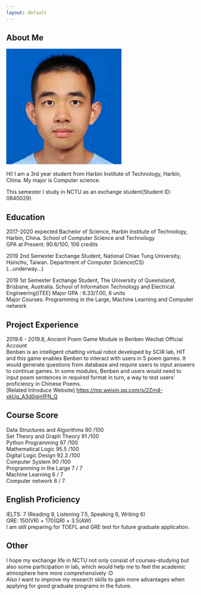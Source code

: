 ```yaml
---
layout: default
---
```


## About Me

<img class="profile-picture" src="yiming.jpg">

Hi! I am a 3rd year student from Harbin Institute of Technology, Harbin, China. My major is Computer science.

This semester I study in NCTU as an exchange student(Student ID: 0840029).

## Education

2017-2020 expected Bachelor of Science, Harbin Institute of Technology, Harbin, China. School of Computer Science and Technology  
GPA at Present: 90.6/100, 106 credits

2019 2nd Semester Exchange Student, National Chiao Tung University, Hsinchu, Taiwan. Department of Computer Science(CS)  
(...underway...)

2019 1st Semester Exchange Student, The University of Queensland, Brisbane, Australia. School of Information Technology and Electrical Engineering(ITEE)  Major GPA : 6.33/7.00, 6 units  
Major Courses: Programming in the Large, Machine Learning and Computer network

## Project Experience

2019.6 - 2019.8, Ancient Poem Game Module in Benben Wechat Official Account  
Benben is an intelligent chatting virtual robot developed by SCIR lab, HIT and this game enables Benben to interact with users in 5 poem games. It would generate questions from database and require users to input answers to continue games. In some modules, Benben and users would need to input poem sentences in required format in turn, a way to test users’ proficiency in Chinese Poems.   
[Related Introduce Website] https://mp.weixin.qq.com/s/2Zm4-xkUq_A3d0qjn1FN_Q

## Course Score
Data Structures and Algorithms 90 /100  
Set Theory and Graph Theory 91 /100  
Python Programming 97 /100  
Mathematical Logic 95.5 /100  
Digital Logic Design 92.3 /100  
Computer System 90 /100  
Programming in the Large 7 / 7  
Machine Learning 6 / 7  
Computer network 6 / 7  

## English Proficiency

IELTS: 7 (Reading 9, Listening 7.5, Speaking 6, Writing 6)  
GRE: 150(VR) + 170(QR) + 3.5(AW)  
I am still preparing for TOEFL and GRE test for future graduate application.

## Other
I hope my exchange life in NCTU not only consist of courses-studying but also some participation
in lab, which would help me to feel the academic atmosphere here more comprehensively :D  
Also I want to improve my research skills to gain more advantages when applying for good
graduate programs in the future.
